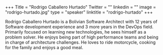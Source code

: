 +++
Title = "Rodrigo Caballero Hurtado"
Twitter = ""
linkedin = "" 
image = "rodrigo-hurtado.jpg"
type = "speaker"
linktitle = "rodrigo-hurtado"
+++

Rodrigo Caballero Hurtado is a Bolivian Software Architect with 12 years of Software development experience and 3 more years in the DevOps field. Primarily focused on learning new technologies, he sees himself as a problem solver. He enjoys being part of high performance teams and being in charge of architecture challenges. He loves to ride motorcycle, cooking for the family and enjoys a good meal.
